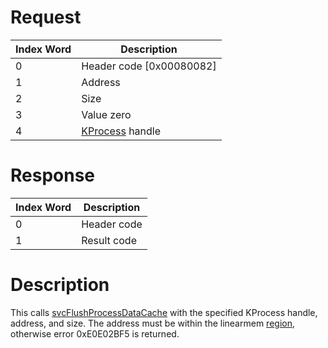 # Request

| Index Word | Description                            |
|------------|----------------------------------------|
| 0          | Header code \[0x00080082\]             |
| 1          | Address                                |
| 2          | Size                                   |
| 3          | Value zero                             |
| 4          | [KProcess](KProcess "wikilink") handle |

# Response

| Index Word | Description |
|------------|-------------|
| 0          | Header code |
| 1          | Result code |

# Description

This calls [svcFlushProcessDataCache](SVC "wikilink") with the specified
KProcess handle, address, and size. The address must be within the
linearmem [region](Memory_layout "wikilink"), otherwise error 0xE0E02BF5
is returned.